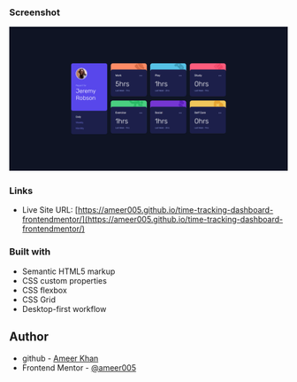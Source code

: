 ### Screenshot

![](images/screenshot.png)

### Links

- Live Site URL: [https://ameer005.github.io/time-tracking-dashboard-frontendmentor/](https://ameer005.github.io/time-tracking-dashboard-frontendmentor/)

### Built with

- Semantic HTML5 markup
- CSS custom properties
- CSS flexbox
- CSS Grid
- Desktop-first workflow

## Author

- github - [Ameer Khan](https://github.com/ameer005)
- Frontend Mentor - [@ameer005](https://www.frontendmentor.io/profile/ameer005)
